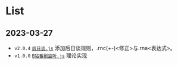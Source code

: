 List
===

2023-03-27
---

* `v2.0.4` [`后日谈.js`](./%E5%90%8E%E6%97%A5%E8%B0%88.js) 添加后日谈规则，.rnc(+-)<修正>与.rna<表达式>。
* `v1.0.0` [`B站番剧监听.js`](/B%E7%AB%99%E7%9B%91%E5%90%AC%E7%95%AA%E5%89%A7.js) 理论实现
